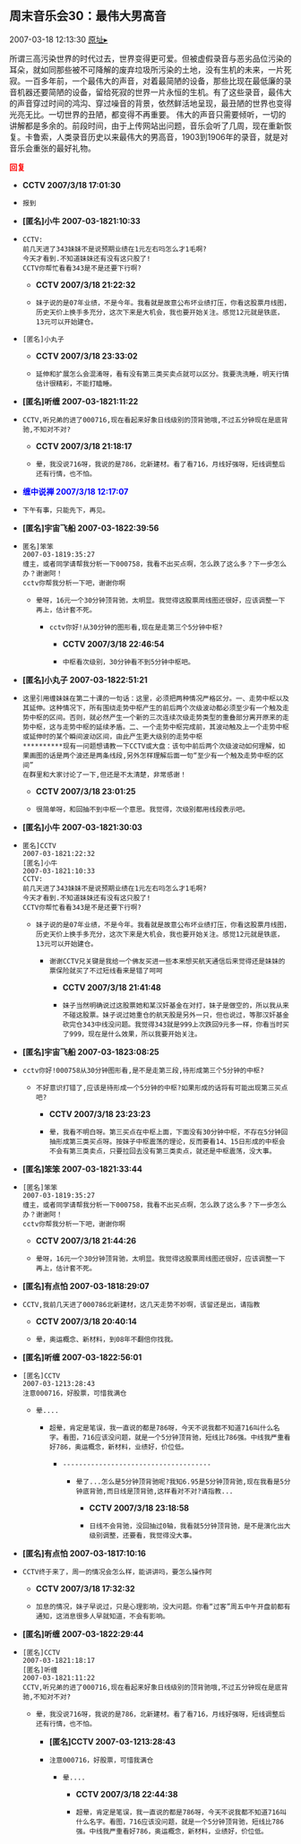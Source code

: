 ## 周末音乐会30：最伟大男高音
2007-03-18 12:13:30
[原址▸](http://www.fxgan.com/chan_time/2007_01_06/434.htm)


所谓三高污染世界的时代过去，世界变得更可爱。但被虚假录音与恶劣品位污染的耳朵，就如同那些被不可降解的废弃垃圾所污染的土地，没有生机的未来，一片死寂。一百多年前，一个最伟大的声音，对着最简陋的设备，那些比现在最低廉的录音机器还要简陋的设备，留给死寂的世界一片永恒的生机。有了这些录音，最伟大的声音穿过时间的鸿沟、穿过噪音的背景，依然鲜活地呈现，最丑陋的世界也变得光亮无比。一切世界的丑陋，都变得不再重要。
伟大的声音只需要倾听，一切的讲解都是多余的。前段时间，由于上传网站出问题，音乐会听了几周，现在重新恢复。卡鲁索，人类录音历史以来最伟大的男高音，1903到1906年的录音，就是对音乐会重张的最好礼物。




<font color='red'>**回复**</font>


- **CCTV 2007/3/18 17:01:30**
- ```
  报到
  ```
- **[匿名]小牛 2007-03-1821:10:33**
- ```
  CCTV:
  前几天进了343妹妹不是说预期业绩在1元左右吗怎么才1毛啊?
  今天才看到.不知道妹妹还有没有这只股了!
  CCTV你帮忙看看343是不是还要下行啊?
  ```
   - **CCTV 2007/3/18 21:22:32**
   - ```
     妹子说的是07年业绩，不是今年。我看就是故意公布坏业绩打压，你看这股票月线图，历史天价上换手多充分，这次下来是大机会，我也要开始关注。感觉12元就是铁底，13元可以开始建仓。
     ```
- ```
  [匿名]小丸子
  ```
   - **CCTV 2007/3/18 23:33:02**
   - ```
     延伸和扩展怎么会混淆呀，看有没有第三类买卖点就可以区分。我要洗洗睡，明天行情估计很精彩，不能打瞌睡。
     ```
- **[匿名]听缠 2007-03-1821:11:22**
- ```
  CCTV,听兄弟的进了000716,现在看起来好象日线级别的顶背驰哦,不过五分钟现在是底背驰,不知对不对?
  ```
   - **CCTV 2007/3/18 21:18:17**
   - ```
     晕，我没说716呀，我说的是786，北新建材。看了看716，月线好强呀，短线调整后还有行情，也不怕。
     ```
- **<font color='blue'>缠中说禅 2007/3/18 12:17:07</font>**
- ```
  下午有事，只能先下，再见。
  ```
- **[匿名]宇宙飞船 2007-03-1822:39:56**
- ```
  匿名]笨笨
  2007-03-1819:35:27
  缠主，或者同学请帮我分析一下000758，我看不出买点啊，怎么跌了这么多？下一步怎么办？谢谢阿！
  cctv你帮我分析一下吧，谢谢你啊
  ```
   - ```
     晕呀，16元一个30分钟顶背驰，太明显。我觉得这股票周线图还很好，应该调整一下再上，估计套不死。
     ```
      - ```
        cctv你好!从30分钟的图形看,现在是走第三个5分钟中枢?
        ```
         - **CCTV 2007/3/18 22:46:54**
         - ```
           中枢看次级别，30分钟看不到5分钟中枢吧。
           ```
- **[匿名]小丸子 2007-03-1822:51:21**
- ```
  这里引用缠妹妹在第二十课的一句话：这里，必须把两种情况严格区分。一、走势中枢以及其延伸。这种情况下，所有围绕走势中枢产生的前后两个次级波动都必须至少有一个触及走势中枢的区间。否则，就必然产生一个新的三次连续次级走势类型的重叠部分离开原来的走势中枢，这与走势中枢的延续矛盾。二、一个走势中枢完成前，其波动触及上一个走势中枢或延伸时的某个瞬间波动区间，由此产生更大级别的走势中枢
  **********现有一问题想请教一下CCTV或大盘：该句中前后两个次级波动如何理解，如果画图的话是两个波还是两条线段,另外怎样理解后面一句“至少有一个触及走势中枢的区间”
  在群里和大家讨论了一下,但还是不太清楚，非常感谢！
  ```
   - **CCTV 2007/3/18 23:01:25**
   - ```
     很简单呀，和回抽不到中枢一个意思。我觉得，次级别都用线段表示吧。
     ```
- **[匿名]小牛 2007-03-1821:30:03**
- ```
  匿名]CCTV
  2007-03-1821:22:32
  [匿名]小牛
  2007-03-1821:10:33
  CCTV:
  前几天进了343妹妹不是说预期业绩在1元左右吗怎么才1毛啊?
  今天才看到.不知道妹妹还有没有这只股了!
  CCTV你帮忙看看343是不是还要下行啊?
  ```
   - ```
     妹子说的是07年业绩，不是今年。我看就是故意公布坏业绩打压，你看这股票月线图，历史天价上换手多充分，这次下来是大机会，我也要开始关注。感觉12元就是铁底，13元可以开始建仓。
     ```
      - ```
        谢谢CCTV兄关键是我给一个佛友买进一些本来想买航天通信后来觉得还是妹妹的票保险就买了不过短线看来是错了呵呵
        ```
         - **CCTV 2007/3/18 21:41:48**
         - ```
           妹子当然明确说过这股票她和某汉奸基金在对打，妹子是做空的，所以我从来不碰这股票。妹子说过她重仓的航天股是另外一只，但也说过，等那汉奸基金砍完仓343中线没问题。我觉得343就是999上次跌回9元多一样，你看当时买了999，现在是什么效果，所以我要开始关注。
           ```
- **[匿名]宇宙飞船 2007-03-1823:08:25**
- ```
  cctv你好!000758从30分钟图形看,是不是走第三段,待形成第三个5分钟的中枢?
  ```
   - ```
     不好意识打错了,应该是待形成一个5分钟的中枢?如果形成的话将有可能出现第三买点吧?
     ```
      - **CCTV 2007/3/18 23:23:23**
      - ```
        晕，我看不明白呀。第三买点在中枢上面，下面没有30分钟中枢，不存在5分钟回抽形成第三类买点呀。按妹子中枢震荡的理论，反而要看14、15日形成的中枢会不会有第三类卖点，只要拉回去没有第三类卖点，就还是中枢震荡，没大事。
        ```
- **[匿名]笨笨 2007-03-1821:33:44**
- ```
  [匿名]笨笨
  2007-03-1819:35:27
  缠主，或者同学请帮我分析一下000758，我看不出买点啊，怎么跌了这么多？下一步怎么办？谢谢阿！
  cctv你帮我分析一下吧，谢谢你啊
  ```
   - **CCTV 2007/3/18 21:44:26**
   - ```
     晕呀，16元一个30分钟顶背驰，太明显。我觉得这股票周线图还很好，应该调整一下再上，估计套不死。
     ```
- **[匿名]有点怕 2007-03-1818:29:07**
- ```
  CCTV,我前几天进了000786北新建材，这几天走势不妙啊，该留还是出，请指教
  ```
   - **CCTV 2007/3/18 20:40:14**
   - ```
     晕，奥运概念、新材料，到08年不翻倍你找我。
     ```
- **[匿名]听缠 2007-03-1822:56:01**
- ```
  [匿名]CCTV
  2007-03-1213:28:43
  注意000716，好股票，可惜我满仓
  ```
   - ```
     晕....
     ```
      - ```
        超晕，肯定是笔误，我一直说的都是786呀，今天不说我都不知道716叫什么名字。看图，716应该没问题，就是一个5分钟顶背驰，短线比786强。中线我严重看好786，奥运概念，新材料，业绩好，价位低。
        ```
         - ```
           -------------------------------------
           ```
            - ```
              晕了...怎么是5分钟顶背驰呢?我知6.95是5分钟顶背驰,现在我看是5分钟底背驰,而日线是顶背驰,这样看对不对?请指教...
              ```
               - **CCTV 2007/3/18 23:18:58**
               - ```
                 日线不会背驰，没回抽过0轴，我看就5分钟顶背驰，是不是演化出大级别调整，还要看，我觉得没大事。
                 ```
- **[匿名]有点怕 2007-03-1817:10:16**
- ```
  CCTV终于来了，周一的情况会怎么样，能讲讲吗，要怎么操作阿
  ```
   - **CCTV 2007/3/18 17:32:32**
   - ```
     加息的情况，妹子早说过，只是心理影响，没大问题。你看“过客”周五中午开盘前都有通知，这消息很多人早就知道，不会有影响。
     ```
- **[匿名]听缠 2007-03-1822:29:44**
- ```
  [匿名]CCTV
  2007-03-1821:18:17
  [匿名]听缠
  2007-03-1821:11:22
  CCTV,听兄弟的进了000716,现在看起来好象日线级别的顶背驰哦,不过五分钟现在是底背驰,不知对不对?
  ```
   - ```
     晕，我没说716呀，我说的是786，北新建材。看了看716，月线好强呀，短线调整后还有行情，也不怕。
     ```
      - **[匿名]CCTV 2007-03-1213:28:43**
      - ```
        注意000716，好股票，可惜我满仓
        ```
         - ```
           晕....
           ```
            - **CCTV 2007/3/18 22:44:38**
            - ```
              超晕，肯定是笔误，我一直说的都是786呀，今天不说我都不知道716叫什么名字。看图，716应该没问题，就是一个5分钟顶背驰，短线比786强。中线我严重看好786，奥运概念，新材料，业绩好，价位低。
              ```
